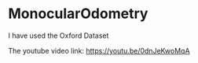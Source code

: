 # MonocularOdometry

I have used the Oxford Dataset

The youtube video link: https://youtu.be/0dnJeKwoMqA


